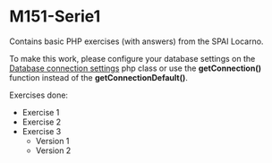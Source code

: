 # M151-Serie1

Contains basic PHP exercises (with answers) from the SPAI Locarno.

To make this work, please configure your database settings on
the [Database connection settings](Exercise-1/databaseConnection.php) php class or use the <b>getConnection()</b>
function instead of the <b>getConnectionDefault()</b>.

Exercises done:

* Exercise 1
* Exercise 2
* Exercise 3
    * Version 1
    * Version 2
